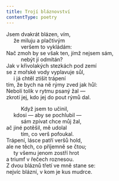 ```yaml
---
title: Trojí bláznovství
contentType: poetry
---
```


<section>

Jsem dvakrát blázen, vím,  
     že miluju a plačtivým  
          veršem to vykládám:  
Nač zmoh by se však ten, jímž nejsem sám,  
          nebýt jí odmítán?  
Jak v křivolakých stezkách pod zemí  
se z mořské vody vyplavuje sůl,  
     i já chtěl ztišit trápení  
tím, že bych na ně rýmy zved jak hůl:  
Nebolí tolik v rytmu psaný žal —  
zkrotí jej, kdo jej do pout rýmů dal.

</section>

<section>

          Když jsem to učinil,  
     kdosi — aby se pochlubil —  
          sám zpívat chce můj žal,  
ač jiné potěšil, mě udolal  
          tím, co verš pofoukal.  
Trápení, lásce patří veršů hold,  
ale ne těch, co příjemně se čtou;  
     ty všemu jenom zostří hrot  
a triumf v řečech roznesou.  
Z dvou bláznů třetí ve mně stane se:  
nejvíc blázní, v kom je kus mudrce.

</section>
